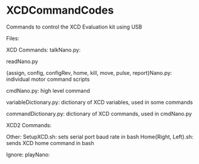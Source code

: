 # XCDCommandCodes
Commands to control the XCD Evaluation kit using USB


Files:

XCD Commands:
  talkNano.py: 
  
  readNano.py

  {assign, config, configRev, home, kill, move, pulse, report}Nano.py: individual motor command scripts
  
  cmdNano.py: high level command
  
  variableDictionary.py: dictionary of XCD variables, used in some commands
  
  commandDictionary.py: dictionary of XCD commands, used in cmdNano.py
  
XCD2 Commands:

Other:
  SetupXCD.sh: sets serial port baud rate in bash
  Home{Right, Left}.sh: sends XCD home command in bash
  
Ignore:
  playNano:
